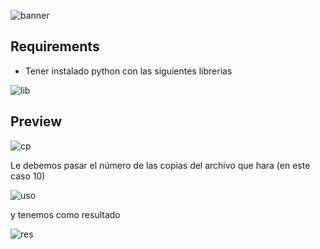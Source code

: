 ![banner][1]

## Requirements

- Tener instalado python con las siguientes librerias

![lib][2]

## Preview

![cp][3]

Le debemos pasar el número de las copias del archivo que hara (en este caso 10)

![uso][4]

y tenemos como resultado

![res][5]


[1]: https://github.com/user-attachments/assets/5ed2b898-739b-4caf-bb92-c700b80a21cb
[2]: https://github.com/user-attachments/assets/00628edc-67fd-40c9-ad11-bdc00c251f86
[3]: https://github.com/user-attachments/assets/3f6d4a84-30b5-4fca-8578-d4f9b69c9ebf
[4]: https://github.com/user-attachments/assets/963ea1a6-997f-44cb-ac3f-e163315aeb1c
[5]: https://github.com/user-attachments/assets/16eb515f-d956-4fbb-8cdb-f75fdc72d2f3


